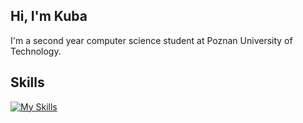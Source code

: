 ## Hi, I'm Kuba
I'm a second year computer science student at Poznan University of Technology.

## Skills
[![My Skills](https://skills.thijs.gg/icons?i=python,django,docker,git,html,css,cpp)](https://github.com/KubaBir)

